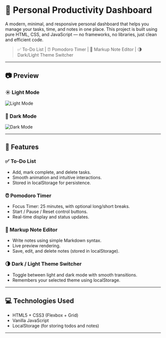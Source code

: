 # 🌟 Personal Productivity Dashboard

A modern, minimal, and responsive personal dashboard that helps you manage your tasks, time, and notes in one place. This project is built using pure HTML, CSS, and JavaScript — no frameworks, no libraries, just clean and efficient code.

> ✅ To-Do List | ⏰ Pomodoro Timer | 📝 Markup Note Editor | 🌗 Dark/Light Theme Switcher

---

## 📷 Preview

### ☀️ Light Mode
![Light Mode](./assets/screenshots/light-mode.png)

### 🌙 Dark Mode
![Dark Mode](./assets/screenshots/dark-mode.png)

---

## 🚀 Features

### ✅ To-Do List
- Add, mark complete, and delete tasks.
- Smooth animation and intuitive interactions.
- Stored in localStorage for persistence.

### ⏰ Pomodoro Timer
- Focus Timer: 25 minutes, with optional long/short breaks.
- Start / Pause / Reset control buttons.
- Real-time display and status updates.

### 📝 Markup Note Editor
- Write notes using simple Markdown syntax.
- Live preview rendering.
- Save, edit, and delete notes (stored in localStorage).

### 🌗 Dark / Light Theme Switcher
- Toggle between light and dark mode with smooth transitions.
- Remembers your selected theme using localStorage.

---

## 💻 Technologies Used
- HTML5 + CSS3 (Flexbox + Grid)
- Vanilla JavaScript
- LocalStorage (for storing todos and notes)

---
